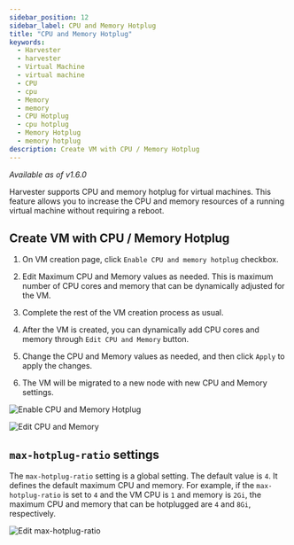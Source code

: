 ```yaml
---
sidebar_position: 12
sidebar_label: CPU and Memory Hotplug
title: "CPU and Memory Hotplug"
keywords:
  - Harvester
  - harvester
  - Virtual Machine
  - virtual machine
  - CPU
  - cpu
  - Memory
  - memory
  - CPU Hotplug
  - cpu hotplug
  - Memory Hotplug
  - memory hotplug
description: Create VM with CPU / Memory Hotplug
---
```


<head>
  <link rel="canonical" href="https://docs.harvesterhci.io/v1.6/vm/cpu-memory-hotplug"/>
</head>

_Available as of v1.6.0_

Harvester supports CPU and memory hotplug for virtual machines. This feature allows you to increase the CPU and memory resources of a running virtual machine without requiring a reboot.

## Create VM with CPU / Memory Hotplug

1. On VM creation page, click `Enable CPU and memory hotplug` checkbox.

1. Edit Maximum CPU and Memory values as needed. This is maximum number of CPU cores and memory that can be dynamically adjusted for the VM.

1. Complete the rest of the VM creation process as usual.

1. After the VM is created, you can dynamically add CPU cores and memory through `Edit CPU and Memory` button.

1. Change the CPU and Memory values as needed, and then click `Apply` to apply the changes.

1. The VM will be migrated to a new node with new CPU and Memory settings.

![Enable CPU and Memory Hotplug](/img/v1.6/cpu-memory-hotplug/enable-cpu-and-memory-hotplug.png)

![Edit CPU and Memory](/img/v1.6/cpu-memory-hotplug/edit-cpu-and-memory.png)

## `max-hotplug-ratio` settings

The `max-hotplug-ratio` setting is a global setting. The default value is `4`. It defines the default maximum CPU and memory. For example, if the `max-hotplug-ratio` is set to `4` and the VM CPU is `1` and memory is `2Gi`, the maximum CPU and memory that can be hotplugged are `4` and `8Gi`, respectively.

![Edit max-hotplug-ratio](/img/v1.6/cpu-memory-hotplug/edit-max-hotplug-ratio.png)
